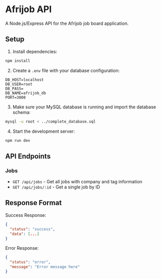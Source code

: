 # Afrijob API

A Node.js/Express API for the Afrijob job board application.

## Setup

1. Install dependencies:
```bash
npm install
```

2. Create a `.env` file with your database configuration:
```env
DB_HOST=localhost
DB_USER=root
DB_PASS=
DB_NAME=afrijob_db
PORT=3000
```

3. Make sure your MySQL database is running and import the database schema:
```bash
mysql -u root < ../complete_database.sql
```

4. Start the development server:
```bash
npm run dev
```

## API Endpoints

### Jobs

- `GET /api/jobs` - Get all jobs with company and tag information
- `GET /api/jobs/:id` - Get a single job by ID

## Response Format

Success Response:
```json
{
  "status": "success",
  "data": [...]
}
```

Error Response:
```json
{
  "status": "error",
  "message": "Error message here"
}
```
